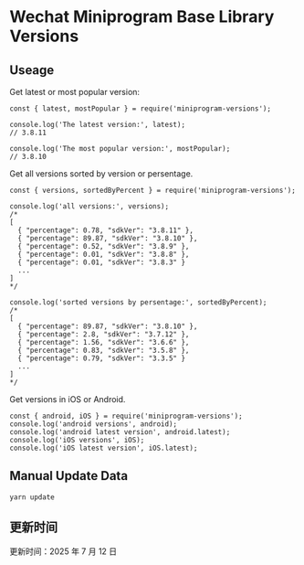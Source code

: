 
# Wechat Miniprogram Base Library Versions

## Useage

Get latest or most popular version:

```;
const { latest, mostPopular } = require('miniprogram-versions');

console.log('The latest version:', latest);
// 3.8.11

console.log('The most popular version:', mostPopular);
// 3.8.10

```

Get all versions sorted by version or persentage.

```
const { versions, sortedByPercent } = require('miniprogram-versions');

console.log('all versions:', versions);
/*
[
  { "percentage": 0.78, "sdkVer": "3.8.11" },
  { "percentage": 89.87, "sdkVer": "3.8.10" },
  { "percentage": 0.52, "sdkVer": "3.8.9" },
  { "percentage": 0.01, "sdkVer": "3.8.8" },
  { "percentage": 0.01, "sdkVer": "3.8.3" }
  ...
]
*/

console.log('sorted versions by persentage:', sortedByPercent);
/*
[
  { "percentage": 89.87, "sdkVer": "3.8.10" },
  { "percentage": 2.8, "sdkVer": "3.7.12" },
  { "percentage": 1.56, "sdkVer": "3.6.6" },
  { "percentage": 0.83, "sdkVer": "3.5.8" },
  { "percentage": 0.79, "sdkVer": "3.3.5" }
  ...
]
*/
```

Get versions in iOS or Android.

```
const { android, iOS } = require('miniprogram-versions');
console.log('android versions', android);
console.log('android latest version', android.latest);
console.log('iOS versions', iOS);
console.log('iOS latest version', iOS.latest);
```

## Manual Update Data

```
yarn update
```

## 更新时间

更新时间：2025 年 7 月 12 日
